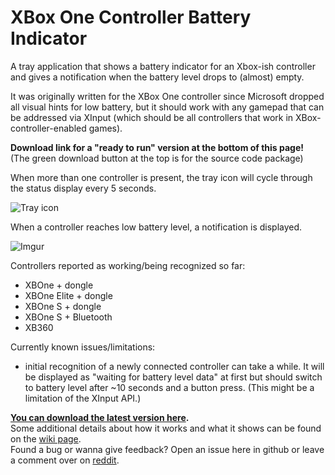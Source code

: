 # XBox One Controller Battery Indicator
A tray application that shows a battery indicator for an Xbox-ish controller and gives a notification when the battery level drops to (almost) empty. 

It was originally written for the XBox One controller since Microsoft dropped all visual hints for low battery, but it should work with any gamepad that can be addressed via XInput (which should be all controllers that work in XBox-controller-enabled games).

**Download link for a "ready to run" version at the bottom of this page!**  
(The green download button at the top is for the source code package)

When more than one controller is present, the tray icon will cycle through the status display every 5 seconds.

![Tray icon](https://i.imgur.com/rxWAsu8.gif "Tray icon cycling through multiple controllers")

When a controller reaches low battery level, a notification is displayed.  

![Imgur](https://i.imgur.com/LPUBWtl.png "Toast message with low battery warning")


Controllers reported as working/being recognized so far:
* XBOne + dongle
* XBOne Elite + dongle
* XBOne S + dongle 
* XBOne S + Bluetooth
* XB360 

Currently known issues/limitations:
* initial recognition of a newly connected controller can take a while. It will be displayed as "waiting for battery level data" at first but should switch to battery level after ~10 seconds and a button press. (This might be a limitation of the XInput API.)

**[You can download the latest version here](https://github.com/NiyaShy/XB1ControllerBatteryIndicator/releases).**  
Some additional details about how it works and what it shows can be found on the [wiki page](https://github.com/NiyaShy/XB1ControllerBatteryIndicator/wiki).  
Found a bug or wanna give feedback? Open an issue here in github or leave a comment over on [reddit](https://www.reddit.com/r/pcmasterrace/comments/7cx2f1/xbox_one_controller_battery_indicator_for_windows/).